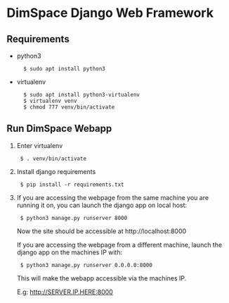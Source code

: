 # DimSpace Django Web Framework

## Requirements

- python3

		$ sudo apt install python3


- virtualenv

		$ sudo apt install python3-virtualenv
		$ virtualenv venv
		$ chmod 777 venv/bin/activate

## Run DimSpace Webapp

1. Enter virtualenv

        $ . venv/bin/activate

2. Install django requirements

		$ pip install -r requirements.txt

3. If you are accessing the webpage from the same machine you are running it on, you can launch the django app on local host:

		$ python3 manage.py runserver 8000

	Now the site should be accessible at http://localhost:8000

	If you are accessing the webpage from a different machine, launch the django app on the machines IP with:

		$ python3 manage.py runserver 0.0.0.0:8000
	
	This will make the webapp accessible via the machines IP. 

    E.g: http://SERVER.IP.HERE:8000


